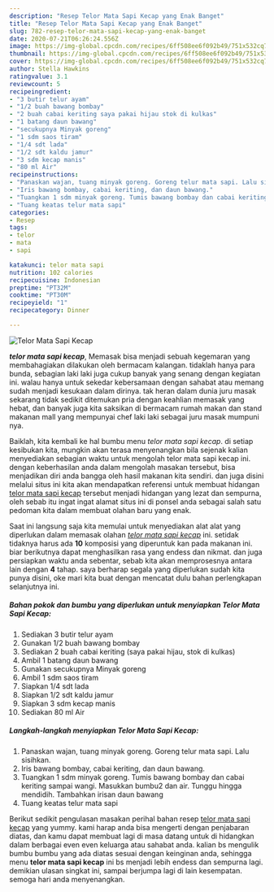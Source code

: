 ```yaml
---
description: "Resep Telor Mata Sapi Kecap yang Enak Banget"
title: "Resep Telor Mata Sapi Kecap yang Enak Banget"
slug: 782-resep-telor-mata-sapi-kecap-yang-enak-banget
date: 2020-07-21T06:26:24.556Z
image: https://img-global.cpcdn.com/recipes/6ff508ee6f092b49/751x532cq70/telor-mata-sapi-kecap-foto-resep-utama.jpg
thumbnail: https://img-global.cpcdn.com/recipes/6ff508ee6f092b49/751x532cq70/telor-mata-sapi-kecap-foto-resep-utama.jpg
cover: https://img-global.cpcdn.com/recipes/6ff508ee6f092b49/751x532cq70/telor-mata-sapi-kecap-foto-resep-utama.jpg
author: Stella Hawkins
ratingvalue: 3.1
reviewcount: 5
recipeingredient:
- "3 butir telur ayam"
- "1/2 buah bawang bombay"
- "2 buah cabai keriting saya pakai hijau stok di kulkas"
- "1 batang daun bawang"
- "secukupnya Minyak goreng"
- "1 sdm saos tiram"
- "1/4 sdt lada"
- "1/2 sdt kaldu jamur"
- "3 sdm kecap manis"
- "80 ml Air"
recipeinstructions:
- "Panaskan wajan, tuang minyak goreng. Goreng telur mata sapi. Lalu sisihkan."
- "Iris bawang bombay, cabai keriting, dan daun bawang."
- "Tuangkan 1 sdm minyak goreng. Tumis bawang bombay dan cabai keriting sampai wangi. Masukkan bumbu2 dan air. Tunggu hingga mendidih. Tambahkan irisan daun bawang"
- "Tuang keatas telur mata sapi"
categories:
- Resep
tags:
- telor
- mata
- sapi

katakunci: telor mata sapi 
nutrition: 102 calories
recipecuisine: Indonesian
preptime: "PT32M"
cooktime: "PT30M"
recipeyield: "1"
recipecategory: Dinner

---
```



![Telor Mata Sapi Kecap](https://img-global.cpcdn.com/recipes/6ff508ee6f092b49/751x532cq70/telor-mata-sapi-kecap-foto-resep-utama.jpg)

<b><i>telor mata sapi kecap</i></b>, Memasak bisa menjadi sebuah kegemaran yang membahagiakan dilakukan oleh bermacam kalangan. tidaklah hanya para bunda, sebagian laki laki juga cukup banyak yang senang dengan kegiatan ini. walau hanya untuk sekedar kebersamaan dengan sahabat atau memang sudah menjadi kesukaan dalam dirinya. tak heran dalam dunia juru masak sekarang tidak sedikit ditemukan pria dengan keahlian memasak yang hebat, dan banyak juga kita saksikan di bermacam rumah makan dan stand makanan mall yang mempunyai chef laki laki sebagai juru masak mumpuni nya.



Baiklah, kita kembali ke hal bumbu menu <i>telor mata sapi kecap</i>. di setiap kesibukan kita, mungkin akan terasa menyenangkan bila sejenak kalian menyediakan sebagian waktu untuk mengolah telor mata sapi kecap ini. dengan keberhasilan anda dalam mengolah masakan tersebut, bisa menjadikan diri anda bangga oleh hasil makanan kita sendiri. dan juga disini melalui situs ini kita akan mendapatkan referensi untuk membuat hidangan <u>telor mata sapi kecap</u> tersebut menjadi hidangan yang lezat dan sempurna, oleh sebab itu ingat ingat alamat situs ini di ponsel anda sebagai salah satu pedoman kita dalam membuat olahan baru yang enak.


Saat ini langsung saja kita memulai untuk menyediakan alat alat yang diperlukan dalam memasak olahan <u><i>telor mata sapi kecap</i></u> ini. setidak tidaknya harus ada <b>10</b> komposisi yang diperuntuk kan pada makanan ini. biar berikutnya dapat menghasilkan rasa yang endess dan nikmat. dan juga persiapkan waktu anda sebentar, sebab kita akan memprosesnya antara lain dengan <b>4</b> tahap. saya berharap segala yang diperlukan sudah kita punya disini, oke mari kita buat dengan mencatat dulu bahan perlengkapan selanjutnya ini.

<!--inarticleads1-->

##### Bahan pokok dan bumbu yang diperlukan untuk menyiapkan Telor Mata Sapi Kecap:

1. Sediakan 3 butir telur ayam
1. Gunakan 1/2 buah bawang bombay
1. Sediakan 2 buah cabai keriting (saya pakai hijau, stok di kulkas)
1. Ambil 1 batang daun bawang
1. Gunakan secukupnya Minyak goreng
1. Ambil 1 sdm saos tiram
1. Siapkan 1/4 sdt lada
1. Siapkan 1/2 sdt kaldu jamur
1. Siapkan 3 sdm kecap manis
1. Sediakan 80 ml Air




<!--inarticleads2-->

##### Langkah-langkah menyiapkan Telor Mata Sapi Kecap:

1. Panaskan wajan, tuang minyak goreng. Goreng telur mata sapi. Lalu sisihkan.
1. Iris bawang bombay, cabai keriting, dan daun bawang.
1. Tuangkan 1 sdm minyak goreng. Tumis bawang bombay dan cabai keriting sampai wangi. Masukkan bumbu2 dan air. Tunggu hingga mendidih. Tambahkan irisan daun bawang
1. Tuang keatas telur mata sapi




Berikut sedikit pengulasan masakan perihal bahan resep <u>telor mata sapi kecap</u> yang yummy. kami harap anda bisa mengerti dengan penjabaran diatas, dan kamu dapat membuat lagi di masa datang untuk di hidangkan dalam berbagai even even keluarga atau sahabat anda. kalian bs mengulik bumbu bumbu yang ada diatas sesuai dengan keinginan anda, sehingga menu <b>telor mata sapi kecap</b> ini bs menjadi lebih endess dan sempurna lagi. demikian ulasan singkat ini, sampai berjumpa lagi di lain kesempatan. semoga hari anda menyenangkan.
